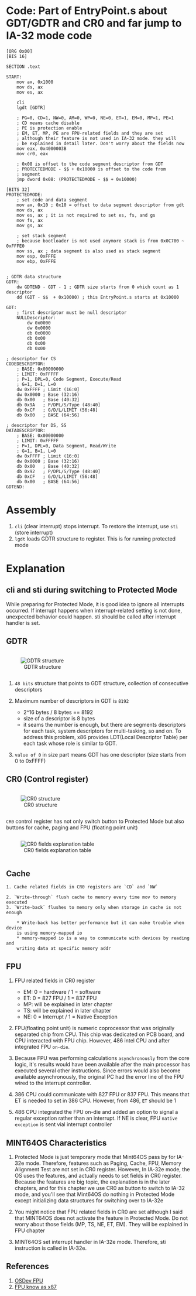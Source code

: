 # Code: Part of EntryPoint.s about GDT/GDTR and CR0 and far jump to IA-32 mode code

```assembly
[ORG 0x00]
[BIS 16]

SECTION .text

START:
    mov ax, 0x1000
    mov ds, ax
    mov es, ax

    cli
    lgdt [GDTR]
    
    ; PG=0, CD=1, NW=0, AM=0, WP=0, NE=0, ET=1, EM=0, MP=1, PE=1
    ; CD means cache disable
    ; PE is protection enable    
    ; EM, ET, MP, PE are FPU-related fields and they are set
    ; although their feature is not used in IA-32 mode. they will
    ; be explained in detail later. Don't worry about the fields now
    mov eax, 0x4000003B
    mov cr0, eax

    ; 0x08 is offset to the code segment descriptor from GDT
    ; PROTECTEDMODE - $$ + 0x10000 is offset to the code from
    ; segment
    jmp dword 0x08: (PROTECTEDMODE - $$ + 0x10000)

[BITS 32]
PROTECTEDMODE:
    ; set code and data segment
    mov ax, 0x10 ; 0x10 = offset to data segment descriptor from gdt
    mov ds, ax
    mov es, ax ; it is not required to set es, fs, and gs
    mov fs, ax
    mov gs, ax

    ; set stack segment
    ; because bootloader is not used anymore stack is from 0x0C700 ~ 0xFFFE0
    mov ss, ax ; data segment is also used as stack segment
    mov esp, 0xFFFE
    mov ebp, 0xFFFE


; GDTR data structure
GDTR:
    dw GDTEND - GDT - 1 ; GDTR size starts from 0 which count as 1 descriptor
    dd (GDT - $$  + 0x10000) ; this EntryPoint.s starts at 0x10000

GDT:
    ; first descriptor must be null descriptor
    NULLDescriptor:
        dw 0x0000
        dw 0x0000
        db 0x0000
        db 0x00
        db 0x00
        db 0x00

; descriptor for CS
CODEDESCRIPTOR:
    ; BASE: 0x00000000
    ; LIMIT: 0xFFFFF
    ; P=1, DPL=0, Code Segment, Execute/Read
    ; G=1, D=1, L=0
    dw 0xFFFF ; Limit (16:0]
    dw 0x0000 ; Base (32:16)
    db 0x00   ; Base (40:32]
    db 0x9A   ; P/DPL/S/Type (48:40]
    db 0xCF   ; G/D/L/LIMIT (56:48]
    db 0x00   ; BASE (64:56]

; descriptor for DS, SS
DATADESCRIPTOR:
    ; BASE: 0x00000000
    ; LIMIT: 0xFFFFF
    ; P=1, DPL=0, Data Segment, Read/Write
    ; G=1, B=1, L=0
    dw 0xFFFF ; Limit (16:0]
    dw 0x0000 ; Base (32:16)
    db 0x00   ; Base (40:32]
    db 0x92   ; P/DPL/S/Type (48:40]
    db 0xCF   ; G/D/L/LIMIT (56:48]
    db 0x00   ; BASE (64:56]
GDTEND:
```
# Assembly

1. `cli` (clear interrupt) stops interrupt. To restore the interrupt, use
`sti` (store interrupt)
2. `lgdt` loads GDTR structure to register. This is for running protected mode

# Explanation

## cli and sti during switching to Protected Mode

While preparing for Protected Mode, it is good idea to ignore all interrupts
occurred. If interrupt happens when interrupt-related setting is not done,
unexpected behavior could happen. sti should be called after interrupt handler
is set.

## GDTR

<div>
  <figure style='display: inline-block;'>
    <img
      src='./assets/GDTR-structure.PNG'
      alt='GDTR structure' />
    <figcaption style='text-align: center;'>GDTR structure</figcaption>
  </figure>
</div>

1. `48 bits` structure that points to GDT structure, collection of consecutive descriptors

2. Maximum number of descriptors in GDT is `8192`

    * 2^16 bytes / 8 bytes == 8192
    * size of a descriptor is 8 bytes
    * it seams the number is enough, but there are segments descriptors for each
    task, system descriptors for multi-tasking, so and on. To address this
    problem, x86 provides LDT(Local Descriptor Table) per each task whose role
    is similar to GDT.

3. `value of 0` in size part means GDT has one descriptor (size starts from 0 to 0xFFFF)

## CR0 (Control register)

<div>
  <figure style='display: inline-block;'>
    <img
      src='./assets/CR0-structure.PNG'
      alt='CR0 structure' />
    <figcaption style='text-align: center;'>CR0 structure</figcaption>
  </figure>
</div>

`CR0` control register has not only switch button to Protected Mode but also
buttons for cache, paging and FPU (floating point unit)

<div>
  <figure style='display: inline-block;'>
    <img
      src='./assets/CR0-fields-explanation-table.PNG'
      alt='CR0 fields explanation table' />
    <figcaption style='text-align: center;'>CR0 fields explanation table</figcaption>
  </figure>
</div>

## Cache

    1. Cache related fields in CR0 registers are `CD` and `NW`

    2. `Write-through` flush cache to memory every time mov to memory executed
    3. `Write-back` flushes to memory only when storage in cache is not enough
        
        * Write-back has better performance but it can make trouble when device
        is using memory-mapped io
        * memory-mapped io is a way to communicate with devices by reading and
        writing data at specific memory addr

## FPU

1. FPU related fields in CR0 register

    * EM: 0 = hardware / 1 = software
    * ET: 0 = 827 FPU / 1 = 837 FPU
    * MP: will be explained in later chapter
    * TS: will be explained in later chapter 
    * NE: 0 = Interrupt / 1 = Native Exception

2. FPU(floating point unit) is numeric coprocessor that was originally separated
chip from CPU. This chip was dedicated on PCB board, and CPU interacted with FPU
chip. However, 486 intel CPU and after integrated FPU `on-die`. 

3. Because FPU was performing calculations `asynchronously` from the core logic,
it's results would have been available after the main processor has executed
several other instructions. Since errors would also become available
asynchronously, the original PC had the error line of the FPU wired to the
interrupt controller.

4. 386 CPU could communicate with 827 FPU or 837 FPU. This means that ET is
needed to set in 386 CPU. However, from 486, `ET` should be 1

5. 486 CPU integrated the FPU on-die and added an option to signal a regular
exception rather than an interrupt. If NE is clear, FPU `native exception` is
sent vial interrupt controller

## MINT64OS Characteristics

1. Protected Mode is just temporary mode that Mint64OS pass by for IA-32e mode.
Therefore, features such as Paging, Cache, FPU, Memory Alignment Test are not
set in CR0 register. However, In IA-32e mode, the OS uses the features, and
actually needs to set fields in CR0 register. Because the features are big
topic, the explanation is in the later chapters, and for this chapter we use CR0
as button to switch to IA-32 mode, and you'll see that Mint64OS do nothing in
Protected Mode except initializing data structures for switching over to IA-32e

2. You might notice that FPU related fields in CR0 are set although I said that
MINT64OS does not activate the feature in Protected Mode. Do not worry about
those fields (MP, TS, NE, ET, EM). They will be explained in FPU chapter

3. MINT64OS set interrupt handler in IA-32e mode. Therefore, sti instruction is
called in IA-32e.

## References

1. [OSDev FPU](https://wiki.osdev.org/FPU)
2. [FPU know as x87](https://en.wikipedia.org/wiki/X87)